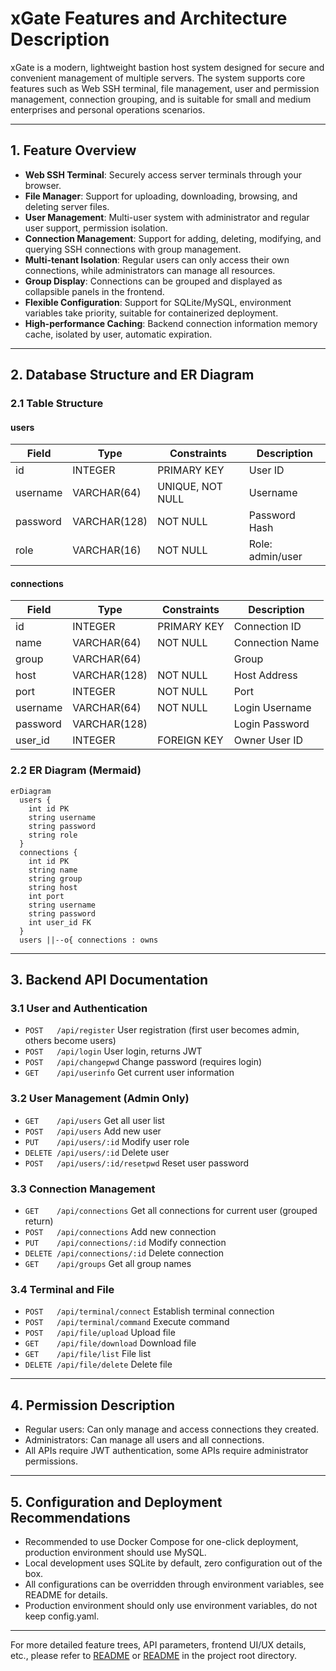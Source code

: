 # xGate Features and Architecture Description

xGate is a modern, lightweight bastion host system designed for secure and convenient management of multiple servers. The system supports core features such as Web SSH terminal, file management, user and permission management, connection grouping, and is suitable for small and medium enterprises and personal operations scenarios.

---

## 1. Feature Overview

- **Web SSH Terminal**: Securely access server terminals through your browser.
- **File Manager**: Support for uploading, downloading, browsing, and deleting server files.
- **User Management**: Multi-user system with administrator and regular user support, permission isolation.
- **Connection Management**: Support for adding, deleting, modifying, and querying SSH connections with group management.
- **Multi-tenant Isolation**: Regular users can only access their own connections, while administrators can manage all resources.
- **Group Display**: Connections can be grouped and displayed as collapsible panels in the frontend.
- **Flexible Configuration**: Support for SQLite/MySQL, environment variables take priority, suitable for containerized deployment.
- **High-performance Caching**: Backend connection information memory cache, isolated by user, automatic expiration.

---

## 2. Database Structure and ER Diagram

### 2.1 Table Structure

#### users
| Field     | Type         | Constraints         | Description         |
| --------- | ------------ | ------------------- | ------------------- |
| id        | INTEGER      | PRIMARY KEY         | User ID             |
| username  | VARCHAR(64)  | UNIQUE, NOT NULL    | Username            |
| password  | VARCHAR(128) | NOT NULL            | Password Hash       |
| role      | VARCHAR(16)  | NOT NULL            | Role: admin/user    |

#### connections
| Field     | Type         | Constraints         | Description         |
| --------- | ------------ | ------------------- | ------------------- |
| id        | INTEGER      | PRIMARY KEY         | Connection ID       |
| name      | VARCHAR(64)  | NOT NULL            | Connection Name     |
| group     | VARCHAR(64)  |                     | Group               |
| host      | VARCHAR(128) | NOT NULL            | Host Address        |
| port      | INTEGER      | NOT NULL            | Port                |
| username  | VARCHAR(64)  | NOT NULL            | Login Username      |
| password  | VARCHAR(128) |                     | Login Password      |
| user_id   | INTEGER      | FOREIGN KEY         | Owner User ID       |

### 2.2 ER Diagram (Mermaid)

```mermaid
erDiagram
  users {
    int id PK
    string username
    string password
    string role
  }
  connections {
    int id PK
    string name
    string group
    string host
    int port
    string username
    string password
    int user_id FK
  }
  users ||--o{ connections : owns
```

---

## 3. Backend API Documentation

### 3.1 User and Authentication
- `POST   /api/register`      User registration (first user becomes admin, others become users)
- `POST   /api/login`         User login, returns JWT
- `POST   /api/changepwd`     Change password (requires login)
- `GET    /api/userinfo`      Get current user information

### 3.2 User Management (Admin Only)
- `GET    /api/users`         Get all user list
- `POST   /api/users`         Add new user
- `PUT    /api/users/:id`     Modify user role
- `DELETE /api/users/:id`     Delete user
- `POST   /api/users/:id/resetpwd`  Reset user password

### 3.3 Connection Management
- `GET    /api/connections`   Get all connections for current user (grouped return)
- `POST   /api/connections`   Add new connection
- `PUT    /api/connections/:id`  Modify connection
- `DELETE /api/connections/:id`  Delete connection
- `GET    /api/groups`        Get all group names

### 3.4 Terminal and File
- `POST   /api/terminal/connect`    Establish terminal connection
- `POST   /api/terminal/command`    Execute command
- `POST   /api/file/upload`         Upload file
- `GET    /api/file/download`       Download file
- `GET    /api/file/list`           File list
- `DELETE /api/file/delete`         Delete file

---

## 4. Permission Description
- Regular users: Can only manage and access connections they created.
- Administrators: Can manage all users and all connections.
- All APIs require JWT authentication, some APIs require administrator permissions.

---

## 5. Configuration and Deployment Recommendations
- Recommended to use Docker Compose for one-click deployment, production environment should use MySQL.
- Local development uses SQLite by default, zero configuration out of the box.
- All configurations can be overridden through environment variables, see README for details.
- Production environment should only use environment variables, do not keep config.yaml.

---

For more detailed feature trees, API parameters, frontend UI/UX details, etc., please refer to [README](../readme_en.md) or [README](../readme.md) in the project root directory.
